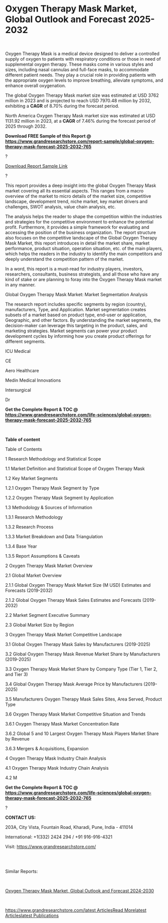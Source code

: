 <h1>Oxygen Therapy Mask Market, Global Outlook and Forecast 2025-2032</h1><br/><p>Oxygen Therapy Mask is a medical device designed to deliver a controlled supply of oxygen to patients with respiratory conditions or those in need of supplemental oxygen therapy. These masks come in various styles and sizes, including nasal cannulas and full-face masks, to accommodate different patient needs. They play a crucial role in providing patients with the appropriate oxygen levels to improve breathing, alleviate symptoms, and enhance overall oxygenation.</p>
 
 
 
 <p>The global Oxygen Therapy Mask market size was estimated at USD 3762 million in 2023 and is projected to reach USD 7970.48 million by 2032, exhibiting a <strong>CAGR</strong> of 8.70% during the forecast period.</p>
 
 
 
 <p>North America Oxygen Therapy Mask market size was estimated at USD 1131.92 million in 2023, at a <strong>CAGR</strong> of 7.46% during the forecast period of 2025 through 2032.</p>
 
 
 
 <div><b>Download FREE Sample of this Report @ <a href="https://www.grandresearchstore.com/report-sample/global-oxygen-therapy-mask-forecast-2025-2032-765">https://www.grandresearchstore.com/report-sample/global-oxygen-therapy-mask-forecast-2025-2032-765</a></b></div>
 
 
 
 <p>? </p>
 
 
 
 <p><a href="https://www.grandresearchstore.com/mr-admin/report-sample/global-oxygen-therapy-mask-forecast-2025-2032-765">Download Report Sample Link</a></p>
 
 
 
 <p>? </p>
 
 
 
 <p>This report provides a deep insight into the global Oxygen Therapy Mask market covering all its essential aspects. This ranges from a macro overview of the market to micro details of the market size, competitive landscape, development trend, niche market, key market drivers and challenges, SWOT analysis, value chain analysis, etc.</p>
 
 
 
 <p>The analysis helps the reader to shape the competition within the industries and strategies for the competitive environment to enhance the potential profit. Furthermore, it provides a simple framework for evaluating and accessing the position of the business organization. The report structure also focuses on the competitive landscape of the Global Oxygen Therapy Mask Market, this report introduces in detail the market share, market performance, product situation, operation situation, etc. of the main players, which helps the readers in the industry to identify the main competitors and deeply understand the competition pattern of the market.</p>
 
 
 
 <p>In a word, this report is a must-read for industry players, investors, researchers, consultants, business strategists, and all those who have any kind of stake or are planning to foray into the Oxygen Therapy Mask market in any manner.</p>
 
 
 
 <p>Global Oxygen Therapy Mask Market: Market Segmentation Analysis</p>
 
 
 
 <p>The research report includes specific segments by region (country), manufacturers, Type, and Application. Market segmentation creates subsets of a market based on product type, end-user or application, Geographic, and other factors. By understanding the market segments, the decision-maker can leverage this targeting in the product, sales, and marketing strategies. Market segments can power your product development cycles by informing how you create product offerings for different segments.</p>
 
 
 
 <p>ICU Medical</p>
 
 
 
 <p>CE</p>
 
 
 
 <p>Aero Healthcare</p>
 
 
 
 <p>Medin Medical Innovations</p>
 
 
 
 <p>Intersurgical</p>
 
 
 
 <p>Dr</p>
 
 
 
 <div><b>Get the Complete Report & TOC @ <a href="https://www.grandresearchstore.com/life-sciences/global-oxygen-therapy-mask-forecast-2025-2032-765">https://www.grandresearchstore.com/life-sciences/global-oxygen-therapy-mask-forecast-2025-2032-765</a></b></div>
 
 
 
 <p><br />
 
 <b>Table of content</b></p>
 
 
 
 <p>Table of Contents<br />
 
 1 Research Methodology and Statistical Scope<br />
 
 1.1 Market Definition and Statistical Scope of Oxygen Therapy Mask<br />
 
 1.2 Key Market Segments<br />
 
 1.2.1 Oxygen Therapy Mask Segment by Type<br />
 
 1.2.2 Oxygen Therapy Mask Segment by Application<br />
 
 1.3 Methodology & Sources of Information<br />
 
 1.3.1 Research Methodology<br />
 
 1.3.2 Research Process<br />
 
 1.3.3 Market Breakdown and Data Triangulation<br />
 
 1.3.4 Base Year<br />
 
 1.3.5 Report Assumptions & Caveats<br />
 
 2 Oxygen Therapy Mask Market Overview<br />
 
 2.1 Global Market Overview<br />
 
 2.1.1 Global Oxygen Therapy Mask Market Size (M USD) Estimates and Forecasts (2019-2032)<br />
 
 2.1.2 Global Oxygen Therapy Mask Sales Estimates and Forecasts (2019-2032)<br />
 
 2.2 Market Segment Executive Summary<br />
 
 2.3 Global Market Size by Region<br />
 
 3 Oxygen Therapy Mask Market Competitive Landscape<br />
 
 3.1 Global Oxygen Therapy Mask Sales by Manufacturers (2019-2025)<br />
 
 3.2 Global Oxygen Therapy Mask Revenue Market Share by Manufacturers (2019-2025)<br />
 
 3.3 Oxygen Therapy Mask Market Share by Company Type (Tier 1, Tier 2, and Tier 3)<br />
 
 3.4 Global Oxygen Therapy Mask Average Price by Manufacturers (2019-2025)<br />
 
 3.5 Manufacturers Oxygen Therapy Mask Sales Sites, Area Served, Product Type<br />
 
 3.6 Oxygen Therapy Mask Market Competitive Situation and Trends<br />
 
 3.6.1 Oxygen Therapy Mask Market Concentration Rate<br />
 
 3.6.2 Global 5 and 10 Largest Oxygen Therapy Mask Players Market Share by Revenue<br />
 
 3.6.3 Mergers & Acquisitions, Expansion<br />
 
 4 Oxygen Therapy Mask Industry Chain Analysis<br />
 
 4.1 Oxygen Therapy Mask Industry Chain Analysis<br />
 
 4.2 M</p>
 
 
 
 <div><b>Get the Complete Report & TOC @ <a href="https://www.grandresearchstore.com/life-sciences/global-oxygen-therapy-mask-forecast-2025-2032-765">https://www.grandresearchstore.com/life-sciences/global-oxygen-therapy-mask-forecast-2025-2032-765</a></b></div>
 
 
 
 <p>? </p>
 
 
 
 <p><b>CONTACT US:</b><br />
 
 203A, City Vista, Fountain Road, Kharadi, Pune, India - 411014<br />
 
 International: +1(332) 2424 294 / +91 916-916-4321<br />
 
 Visit: <a href="https://www.grandresearchstore.com/">https://www.grandresearchstore.com/</a><br />
 
 <br />
 
 <br />
 
 Similar Reports:<br />
 
 <br />
 
 <a href="https://www.grandresearchstore.com/life-sciences/global-oxygen-therapy-mask-forecast-2024-2030-379">Oxygen Therapy Mask Market, Global Outlook and Forecast 2024-2030</a><br />
 
 <br />
 
 <a href="https://gyeongbokgung.com">https://www.grandresearchstore.com/</a><a href="https://hallyeomaritime.com">latest Articles</a><a href="https://jingwansa.com">Read More</a><a href="https://nguoiviet.jp/">latest Articles</a><a href="https://www.intelmarketresearch.com/">latest Publications</a></p>